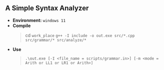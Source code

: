 ## A Simple Syntax Analyzer

- **Environment:** `windows 11`
- **Compile**
  > cd `work_place`
  > `g++ -I include -o out.exe src/*.cpp src/grammar/* src/analyze/*`
  >
- **Use**
  > `.\out.exe [-I <file_name = scripts/grammar.in>] [-m <mode = Arith or LL1 or LR1 or Arith>]`
  >
